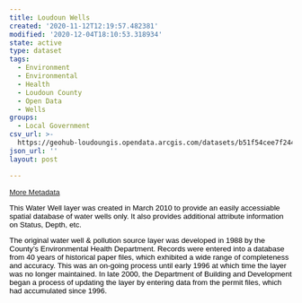 ```yaml
---
title: Loudoun Wells
created: '2020-11-12T12:19:57.482381'
modified: '2020-12-04T18:10:53.318934'
state: active
type: dataset
tags:
  - Environment
  - Environmental
  - Health
  - Loudoun County
  - Open Data
  - Wells
groups:
  - Local Government
csv_url: >-
  https://geohub-loudoungis.opendata.arcgis.com/datasets/b51f54cee7f2442296af18d78b35d1ea_5.csv?outSR=%7B%22latestWkid%22%3A2924%2C%22wkid%22%3A2924%7D
json_url: ''
layout: post

---
```

<p style='color: rgb(0, 0, 0); font-family: Arial; font-size: 13.3333px;'><a href='https://logis.loudoun.gov/Loudoun/metadata/wells.htm' target='_blank'>More Metadata</a><br /></p><p style='color: rgb(0, 0, 0); font-family: Arial; font-size: 13.3333px;'>This Water Well layer was created in March 2010 to provide an easily accessiable spatial database of water wells only. It also provides additional attribute information on Status, Depth, etc.</p><p style='color: rgb(0, 0, 0); font-family: Arial; font-size: 13.3333px;'>The original water well &amp; pollution source layer was developed in 1988 by the County’s Environmental Health Department. Records were entered into a database from 40 years of historical paper files, which exhibited a wide range of completeness and accuracy. This was an on-going process until early 1996 at which time the layer was no longer maintained. In late 2000, the Department of Building and Development began a process of updating the layer by entering data from the permit files, which had accumulated since 1996.</p>
